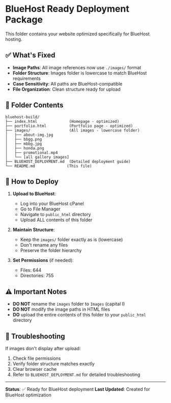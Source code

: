 # BlueHost Ready Deployment Package

This folder contains your website optimized specifically for BlueHost hosting.

## ✅ What's Fixed

- **Image Paths**: All image references now use `./images/` format
- **Folder Structure**: Images folder is lowercase to match BlueHost requirements
- **Case Sensitivity**: All paths are BlueHost-compatible
- **File Organization**: Clean structure ready for upload

## 📁 Folder Contents

```
bluehost-build/
├── index.html              (Homepage - optimized)
├── portfolio.html          (Portfolio page - optimized)
├── images/                 (All images - lowercase folder)
│   ├── about-img.jpg
│   ├── bbgg.png
│   ├── mbbg.jpg
│   ├── honda.png
│   ├── promotional.mp4
│   └── [all gallery images]
├── BLUEHOST_DEPLOYMENT.md  (Detailed deployment guide)
└── README.md              (This file)
```

## 🚀 How to Deploy

1. **Upload to BlueHost**:
   - Log into your BlueHost cPanel
   - Go to File Manager
   - Navigate to `public_html` directory
   - Upload ALL contents of this folder

2. **Maintain Structure**:
   - Keep the `images/` folder exactly as is (lowercase)
   - Don't rename any files
   - Preserve the folder hierarchy

3. **Set Permissions** (if needed):
   - Files: 644
   - Directories: 755

## ⚠️ Important Notes

- **DO NOT** rename the `images` folder to `Images` (capital I)
- **DO NOT** modify the image paths in HTML files
- **DO** upload the entire contents of this folder to your `public_html` directory

## 🔧 Troubleshooting

If images don't display after upload:
1. Check file permissions
2. Verify folder structure matches exactly
3. Clear browser cache
4. Refer to `BLUEHOST_DEPLOYMENT.md` for detailed troubleshooting

---

**Status**: ✅ Ready for BlueHost deployment
**Last Updated**: Created for BlueHost optimization